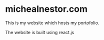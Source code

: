 # michealnestor.com

This is my website which hosts my portofolio.

The website is built using react.js 